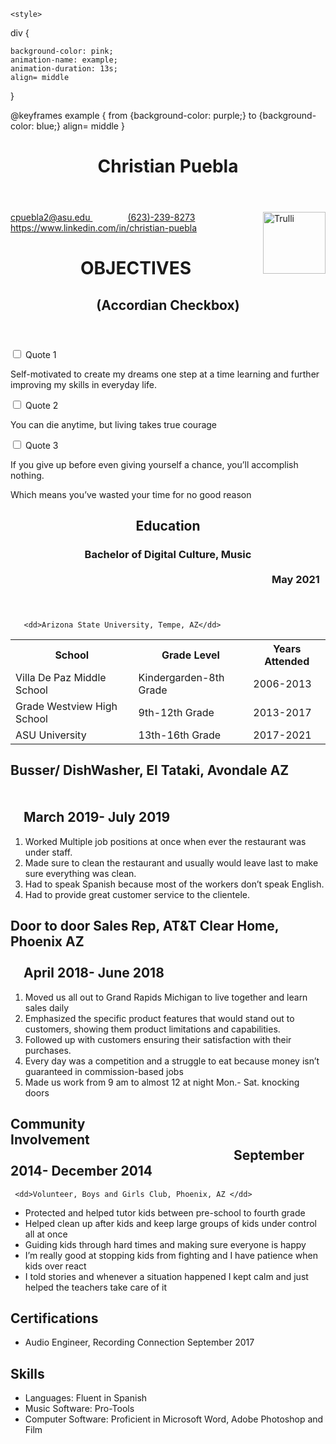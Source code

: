 <!DOCTYPE html>
<html lang="en">

<head>
  <title>Resume</title>
<meta charset="utf-8">
<link rel="stylesheet" href="Resume.css">
</head>
<body>


    <style>
  div {

    background-color: pink;
    animation-name: example;
    animation-duration: 13s;
    align= middle
  }

  @keyframes example {
    from {background-color: purple;}
    to {background-color: blue;}
    align= middle
  }
  </style>

  <header>
    <h1>Christian Puebla</h1>
  </header>
  <img src="Thumbnail copy.png" alt="Trulli" width="100" height="99" align="right">

  <dl>
   <p><a href="https://www.google.com/">cpuebla2@asu.edu  </a> &emsp;&emsp;&emsp;&emsp;<a href="https://www.whatsapp.com/">(623)-239-8273</a></a> &emsp;&emsp;&emsp;&emsp;<a href="https://www.linkedin.com/">https://www.linkedin.com/in/christian-puebla</a></p>
   </dl>

<div id="container">
		<header>
			<h1>OBJECTIVES</h1>
			<h2>(Accordian Checkbox)</h2>
		</header>
		<section id="accordion">
			<div>
				<input type="checkbox" id="check-1" />
				<label for="check-1">Quote 1</label>
				<article>
  					<p>Self-motivated to create my dreams one step at a time learning and further improving my skills in everyday life.</p>
				</article>
			</div>
			<div>
				<input type="checkbox" id="check-2" />
				<label for="check-2">Quote 2</label>
				<article>
					<p>You can die anytime, but living takes true courage</p>
				</article>
			</div>
			<div>
				<input type="checkbox" id="check-3" />
				<label for="check-3">Quote 3</label>
				<article>
					<p>If you give up before even giving yourself a chance, you’ll accomplish nothing.

Which means you’ve wasted your time for no good reason</p>
				</article>
			</div>
		</section>
  </div>

<main>
  <header>
 <h2>Education</h2>
 <h3>Bachelor of Digital Culture, Music &emsp;&emsp;&emsp;&emsp;&emsp;&emsp;&emsp;&emsp;&emsp;&emsp;&emsp;&emsp;&emsp;&emsp;&emsp;&emsp;&emsp;&emsp;&emsp;&emsp;&emsp;&emsp;&emsp;&emsp;&emsp;&emsp;&emsp;&emsp;&emsp;&emsp;&emsp;&emsp;&emsp;&emsp;&emsp;&emsp;&emsp;&emsp;&emsp;&emsp;&emsp;&emsp;&emsp;&emsp;&emsp;&emsp;&emsp;&emsp;&emsp;&emsp;&emsp;&emsp;&emsp;&emsp;&emsp;May 2021 </h3>
 </header>
  <dl>

       <dd>Arizona State University, Tempe, AZ</dd>

</dl>
<table style="width:100%">
  <tr>
    <th>School</th>
    <th>Grade Level</th>
    <th>Years Attended</th>
  </tr>
  <tr>
    <td>Villa De Paz Middle School</td>
    <td>Kindergarden-8th Grade</td>
    <td>2006-2013 </td>
  </tr>
  <tr>
    <td>Grade Westview High School</td>
    <td>9th-12th Grade</td>
    <td>2013-2017</td>
  </tr>
  <tr>
    <td>ASU University</td>
    <td>13th-16th Grade</td>
    <td>2017-2021</td>
  </tr>
</table>

<h2>Busser/ DishWasher, El Tataki, Avondale AZ &emsp;&emsp;&emsp;&emsp;&emsp;&emsp;&emsp;&emsp;&emsp;&emsp;&emsp;&emsp;&emsp;&emsp;&emsp;&emsp;&emsp;&emsp;&emsp;&emsp;&emsp;&emsp;&emsp;&emsp;&emsp;&emsp;&emsp;&emsp;&emsp;&emsp;&emsp;&emsp;&emsp;&emsp;&emsp;&emsp;&emsp;&emsp;&emsp;&emsp;&emsp;&emsp;&emsp;&emsp;&emsp;&emsp;&emsp;&emsp;&emsp;March 2019- July 2019</h2>

<ol>
  <li>Worked Multiple job positions at once when ever the restaurant was under staff.</li>
  <li>Made sure to clean the restaurant and usually would leave last to make sure everything was clean.</li>
  <li>Had to speak Spanish because most of the workers don’t speak English.</li>
  <li>Had to provide great customer service to the clientele.</li>
</ol>
<h2>Door to door Sales Rep, AT&T Clear Home, Phoenix AZ &emsp;&emsp;&emsp;&emsp;&emsp;&emsp;&emsp;&emsp;&emsp;&emsp;&emsp;&emsp;&emsp;&emsp;&emsp;&emsp;&emsp;&emsp;&emsp;&emsp;&emsp;&emsp;&emsp;&emsp;&emsp;April 2018- June 2018</h2>

<ol>
  <li>Moved us all out to Grand Rapids Michigan to live together and learn sales daily</li>
  <li>Emphasized the specific product features that would stand out to customers, showing them product
limitations and capabilities.</li>
  <li>Followed up with customers ensuring their satisfaction with their purchases.</li>
  <li>Every day was a competition and a struggle to eat because money isn’t guaranteed in commission-based
jobs</li>
<li> Made us work from 9 am to almost 12 at night Mon.- Sat. knocking doors</li>
</ol>
<h2>Community Involvement&emsp;&emsp;&emsp;&emsp;&emsp;&emsp;&emsp;&emsp;&emsp;&emsp;&emsp;&emsp;&emsp;&emsp;&emsp;&emsp;&emsp;&emsp;&emsp;&emsp;&emsp;&emsp;&emsp;&emsp;&emsp;&emsp;&emsp;&emsp;&emsp;&emsp;&emsp;&emsp;&emsp;&emsp;September 2014- December 2014</h2>
<dl>

     <dd>Volunteer, Boys and Girls Club, Phoenix, AZ </dd>

</dl>
<ul>
  <li>Protected and helped tutor kids between pre-school to fourth grade</li>
  <li>Helped clean up after kids and keep large groups of kids under control all at once</li>
  <li>Guiding kids through hard times and making sure everyone is happy</li>
  <li>I’m really good at stopping kids from fighting and I have patience when kids over react</li>
  <li>I told stories and whenever a situation happened I kept calm and just helped the teachers take care of it</li>
</ul>
<h2>Certifications</h2>

<ul>
  <li>Audio Engineer, Recording Connection September 2017</li>

</ul>
<h2>Skills</h2>

<ul>
<li>Languages: Fluent in Spanish</li>
<li>Music Software: Pro-Tools</li>
<li>Computer Software: Proficient in Microsoft Word, Adobe Photoshop and Film</li>
</ul>



</main>


</body>
</html>

